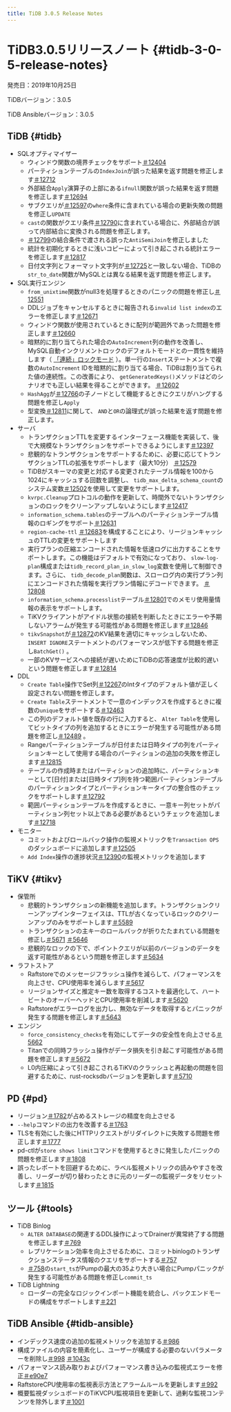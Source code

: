 ```yaml
---
title: TiDB 3.0.5 Release Notes
---
```


# TiDB3.0.5リリースノート {#tidb-3-0-5-release-notes}

発売日：2019年10月25日

TiDBバージョン：3.0.5

TiDB Ansibleバージョン：3.0.5

## TiDB {#tidb}

-   SQLオプティマイザー
    -   ウィンドウ関数の境界チェックをサポート[＃12404](https://github.com/pingcap/tidb/pull/12404)
    -   パーティションテーブルの`IndexJoin`が誤った結果を返す問題を修正します[＃12712](https://github.com/pingcap/tidb/pull/12712)
    -   外部結合`Apply`演算子の上部にある`ifnull`関数が誤った結果を返す問題を修正します[＃12694](https://github.com/pingcap/tidb/pull/12694)
    -   サブクエリが[＃12597](https://github.com/pingcap/tidb/pull/12597)の`where`条件に含まれている場合の更新失敗の問題を修正し`UPDATE`
    -   `cast`の関数がクエリ条件[＃12790](https://github.com/pingcap/tidb/pull/12790)に含まれている場合に、外部結合が誤って内部結合に変換される問題を修正します。
    -   [＃12799](https://github.com/pingcap/tidb/pull/12799)の結合条件で渡される誤った`AntiSemiJoin`を修正しました
    -   統計を初期化するときに浅いコピーによって引き起こされる統計エラーを修正します[＃12817](https://github.com/pingcap/tidb/pull/12817)
    -   日付文字列とフォーマット文字列が[＃12725](https://github.com/pingcap/tidb/pull/12725)と一致しない場合、TiDBの`str_to_date`関数がMySQLとは異なる結果を返す問題を修正します。
-   SQL実行エンジン
    -   `from_unixtime`関数がnull3を処理するときのパニックの問題を修正し[＃12551](https://github.com/pingcap/tidb/pull/12551)
    -   DDLジョブをキャンセルするときに報告される`invalid list index`のエラーを修正します[＃12671](https://github.com/pingcap/tidb/pull/12671)
    -   ウィンドウ関数が使用されているときに配列が範囲外であった問題を修正します[＃12660](https://github.com/pingcap/tidb/pull/12660)
    -   暗黙的に割り当てられた場合の`AutoIncrement`列の動作を改善し、MySQL自動インクリメントロックのデフォルトモードとの一貫性を維持します（ [「連続」ロックモード](https://dev.mysql.com/doc/refman/5.7/en/innodb-auto-increment-handling.html) ）。単一行の`Insert`ステートメントで複数の`AutoIncrement` IDを暗黙的に割り当てる場合、TiDBは割り当てられた値の連続性。この改善により、 `getGeneratedKeys()`メソッドはどのシナリオでも正しい結果を得ることができます。 [＃12602](https://github.com/pingcap/tidb/pull/12602)
    -   `HashAgg`が[＃12766](https://github.com/pingcap/tidb/pull/12766)の子ノードとして機能するときにクエリがハングする問題を修正し`Apply`
    -   型変換[＃12811](https://github.com/pingcap/tidb/pull/12811)に関して、 `AND`と`OR`の論理式が誤った結果を返す問題を修正します。
-   サーバ
    -   トランザクションTTLを変更するインターフェース機能を実装して、後で大規模なトランザクションをサポートできるようにします[＃12397](https://github.com/pingcap/tidb/pull/12397)
    -   悲観的なトランザクションをサポートするために、必要に応じてトランザクションTTLの拡張をサポートします（最大10分） [＃12579](https://github.com/pingcap/tidb/pull/12579)
    -   TiDBがスキーマの変更と対応する変更されたテーブル情報を100から1024にキャッシュする回数を調整し、 `tidb_max_delta_schema_count`のシステム変数[＃12502](https://github.com/pingcap/tidb/pull/12502)を使用して変更をサポートします。
    -   `kvrpc.Cleanup`プロトコルの動作を更新して、時間外でないトランザクションのロックをクリーンアップしないようにします[＃12417](https://github.com/pingcap/tidb/pull/12417)
    -   `information_schema.tables`のテーブルへのパーティションテーブル情報のロギングをサポート[＃12631](https://github.com/pingcap/tidb/pull/12631)
    -   `region-cache-ttl` [＃12683](https://github.com/pingcap/tidb/pull/12683)を構成することにより、リージョンキャッシュのTTLの変更をサポートします
    -   実行プランの圧縮エンコードされた情報を低速ログに出力することをサポートします。この機能はデフォルトで有効になっており、 `slow-log-plan`構成または`tidb_record_plan_in_slow_log`変数を使用して制御できます。さらに、 `tidb_decode_plan`関数は、スローログ内の実行プラン列にエンコードされた情報を実行プラン情報にデコードできます。 [＃12808](https://github.com/pingcap/tidb/pull/12808)
    -   `information_schema.processlist`テーブル[＃12801](https://github.com/pingcap/tidb/pull/12801)でのメモリ使用量情報の表示をサポートします。
    -   TiKVクライアントがアイドル状態の接続を判断したときにエラーや予期しないアラームが発生する可能性がある問題を修正します[＃12846](https://github.com/pingcap/tidb/pull/12846)
    -   `tikvSnapshot`が[＃12872](https://github.com/pingcap/tidb/pull/12872)のKV結果を適切にキャッシュしないため、 `INSERT IGNORE`ステートメントのパフォーマンスが低下する問題を修正し`BatchGet()` 。
    -   一部のKVサービスへの接続が遅いためにTiDBの応答速度が比較的遅いという問題を修正します[＃12814](https://github.com/pingcap/tidb/pull/12814)
-   DDL
    -   `Create Table`操作でSet列[＃12267](https://github.com/pingcap/tidb/pull/12267)のIntタイプのデフォルト値が正しく設定されない問題を修正します。
    -   `Create Table`ステートメントで一意のインデックスを作成するときに複数の`unique`をサポートする[＃12463](https://github.com/pingcap/tidb/pull/12463)
    -   この列のデフォルト値を既存の行に入力すると、 `Alter Table`を使用してビットタイプの列を追加するときにエラーが発生する可能性がある問題を修正し[＃12489](https://github.com/pingcap/tidb/pull/12489) 。
    -   Rangeパーティションテーブルが日付または日時タイプの列をパーティションキーとして使用する場合のパーティションの追加の失敗を修正します[＃12815](https://github.com/pingcap/tidb/pull/12815)
    -   テーブルの作成時またはパーティションの追加時に、パーティションキーとして[日付]または[日時タイプ]列を持つ範囲パーティションテーブルのパーティションタイプとパーティションキータイプの整合性のチェックをサポートします[＃12792](https://github.com/pingcap/tidb/pull/12792)
    -   範囲パーティションテーブルを作成するときに、一意キー列セットがパーティション列セット以上である必要があるというチェックを追加します[＃12718](https://github.com/pingcap/tidb/pull/12718)
-   モニター
    -   コミットおよびロールバック操作の監視メトリックを`Transaction OPS`のダッシュボードに追加します[＃12505](https://github.com/pingcap/tidb/pull/12505)
    -   `Add Index`操作の進捗状況[＃12390](https://github.com/pingcap/tidb/pull/12390)の監視メトリックを追加します

## TiKV {#tikv}

-   保管所
    -   悲観的トランザクションの新機能を追加します。トランザクションクリーンアップインターフェイスは、TTLが古くなっているロックのクリーンアップのみをサポートします[＃5589](https://github.com/tikv/tikv/pull/5589)
    -   トランザクションの主キーのロールバックが折りたたまれている問題を修正し[＃5671](https://github.com/tikv/tikv/pull/5671) [＃5646](https://github.com/tikv/tikv/pull/5646)
    -   悲観的なロックの下で、ポイントクエリが以前のバージョンのデータを返す可能性があるという問題を修正します[＃5634](https://github.com/tikv/tikv/pull/5634)
-   ラフトストア
    -   Raftstoreでのメッセージフラッシュ操作を減らして、パフォーマンスを向上させ、CPU使用率を減らします[＃5617](https://github.com/tikv/tikv/pull/5617)
    -   リージョンサイズと推定キー数を取得するコストを最適化して、ハートビートのオーバーヘッドとCPU使用率を削減します[＃5620](https://github.com/tikv/tikv/pull/5620)
    -   Raftstoreがエラーログを出力し、無効なデータを取得するとパニックが発生する問題を修正します[＃5643](https://github.com/tikv/tikv/pull/5643)
-   エンジン
    -   `force_consistency_checks`を有効にしてデータの安全性を向上させる[＃5662](https://github.com/tikv/tikv/pull/5662)
    -   Titanでの同時フラッシュ操作がデータ損失を引き起こす可能性がある問題を修正します[＃5672](https://github.com/tikv/tikv/pull/5672)
    -   L0内圧縮によって引き起こされるTiKVのクラッシュと再起動の問題を回避するために、rust-rocksdbバージョンを更新します[＃5710](https://github.com/tikv/tikv/pull/5710)

## PD {#pd}

-   リージョン[＃1782](https://github.com/pingcap/pd/pull/1782)が占めるストレージの精度を向上させる
-   `--help`コマンドの出力を改善する[＃1763](https://github.com/pingcap/pd/pull/1763)
-   TLSを有効にした後にHTTPリクエストがリダイレクトに失敗する問題を修正します[＃1777](https://github.com/pingcap/pd/pull/1777)
-   pd-ctlが`store shows limit`コマンドを使用するときに発生したパニックの問題を修正します[＃1808](https://github.com/pingcap/pd/pull/1808)
-   誤ったレポートを回避するために、ラベル監視メトリックの読みやすさを改善し、リーダーが切り替わったときに元のリーダーの監視データをリセットします[＃1815](https://github.com/pingcap/pd/pull/1815)

## ツール {#tools}

-   TiDB Binlog
    -   `ALTER DATABASE`の関連するDDL操作によってDrainerが異常終了する問題を修正します[＃769](https://github.com/pingcap/tidb-binlog/pull/769)
    -   レプリケーション効率を向上させるために、コミットbinlogのトランザクションステータス情報のクエリをサポートする[＃757](https://github.com/pingcap/tidb-binlog/pull/757)
    -   [＃758](https://github.com/pingcap/tidb-binlog/pull/758)の`start_ts`がPumpの最大の35より大きい場合にPumpパニックが発生する可能性がある問題を修正し`commit_ts`
-   TiDB Lightning
    -   ローダーの完全なロジックインポート機能を統合し、バックエンドモードの構成をサポートします[＃221](https://github.com/pingcap/tidb-lightning/pull/221)

## TiDB Ansible {#tidb-ansible}

-   インデックス速度の追加の監視メトリックを追加する[＃986](https://github.com/pingcap/tidb-ansible/pull/986)
-   構成ファイルの内容を簡素化し、ユーザーが構成する必要のないパラメーターを削除し[＃998](https://github.com/pingcap/tidb-ansible/pull/998) [＃1043c](https://github.com/pingcap/tidb-ansible/commit/1043c3df7ddb72eb234c55858960e9fdd3830a14)
-   パフォーマンス読み取りおよびパフォーマンス書き込みの監視式エラーを修正[＃e90e7](https://github.com/pingcap/tidb-ansible/commit/e90e79f5117bb89197e01b1391fd02e25d57a440)
-   RaftstoreCPU使用率の監視表示方法とアラームルールを更新します[＃992](https://github.com/pingcap/tidb-ansible/pull/992)
-   概要監視ダッシュボードのTiKVCPU監視項目を更新して、過剰な監視コンテンツを除外します[＃1001](https://github.com/pingcap/tidb-ansible/pull/1001)
